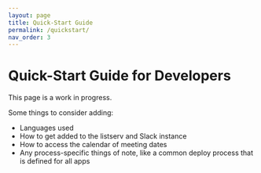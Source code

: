 ```yaml
---
layout: page
title: Quick-Start Guide
permalink: /quickstart/
nav_order: 3
---
```


# Quick-Start Guide for Developers

This page is a work in progress.

Some things to consider adding:
- Languages used
- How to get added to the listserv and Slack instance
- How to access the calendar of meeting dates
- Any process-specific things of note, like a common deploy process that is defined for all apps
